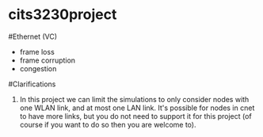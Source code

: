 cits3230project
===============

#Ethernet (VC)
- frame loss
- frame corruption
- congestion

#Clarifications
1. In this project we can limit the simulations to only consider nodes with one WLAN 
link, and at most one LAN link. It's possible for nodes in cnet to have more links, 
but you do not need to support it for this project (of course if you want to do so 
then you are welcome to).

